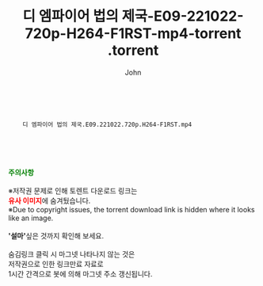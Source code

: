 ﻿---
layout: post
title:  "                   디 엠파이어 법의 제국-E09-221022-720p-H264-F1RST-mp4-torrent                .torrent"
author: John
categories: [ 드라마 ]
tags: [  ]
image:  
description: "                   디 엠파이어 법의 제국-E09-221022-720p-H264-F1RST-mp4-torrent                 torrent 정보 공유"
toc: true
toc_sticky: true
---

<br>

        디 엠파이어 법의 제국.E09.221022.720p.H264-F1RST.mp4    
    
<br><br><br>
<p data-ke-size="size16"><b><span style="color: green;">주의사항</span></b><br /><br />※저작권 문제로 인해 토렌트 다운로드 링크는<br /><b><span style="color: red;">유사 이미지</span></b>에 숨겨뒀습니다.<br />※Due to copyright issues, the torrent download link is hidden where it looks like an image.<br /><br /><b>'설마'</b>싶은 것까지 확인해 보세요.<br /><br />숨김링크 클릭 시 마그넷 나타나지 않는 것은<br />저작권으로 인한 링크만료 자료로<br />1시간 간격으로 봇에 의해 마그넷 주소 갱신됩니다.</p>
